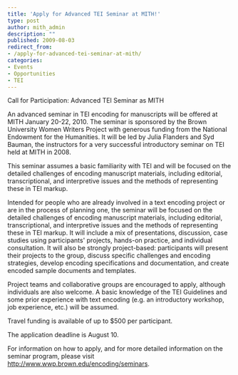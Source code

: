 ```yaml
---
title: 'Apply for Advanced TEI Seminar at MITH!'
type: post
author: mith_admin
description: ""
published: 2009-08-03
redirect_from: 
- /apply-for-advanced-tei-seminar-at-mith/
categories:
- Events
- Opportunities
- TEI
---
```

Call for Participation: Advanced TEI Seminar as MITH

An advanced seminar in TEI encoding for manuscripts will be offered at MITH January 20-22, 2010. The seminar is sponsored by the Brown University Women Writers Project with generous funding from the National Endowment for the Humanities. It will be led by Julia Flanders and Syd Bauman, the instructors for a very successful introductory seminar on TEI held at MITH in 2008.

This seminar assumes a basic familiarity with TEI and will be focused on the detailed challenges of encoding manuscript materials, including editorial, transcriptional, and interpretive issues and the methods of representing these in TEI markup.

Intended for people who are already involved in a text encoding project or are in the process of planning one, the seminar will be focused on the detailed challenges of encoding manuscript materials, including editorial, transcriptional, and interpretive issues and the methods of representing these in TEI markup. It will include a mix of presentations, discussion, case studies using participants' projects, hands-on practice, and individual consultation. It will also be strongly project-based: participants will present their projects to the group, discuss specific challenges and encoding strategies, develop encoding specifications and documentation, and create encoded sample documents and templates.

Project teams and collaborative groups are encouraged to apply, although individuals are also welcome. A basic knowledge of the TEI Guidelines and some prior experience with text encoding (e.g. an introductory workshop, job experience, etc.) will be assumed.

Travel funding is available of up to \$500 per participant.

The application deadline is August 10.

For information on how to apply, and for more detailed information on the seminar program, please visit http://www.wwp.brown.edu/encoding/seminars.
